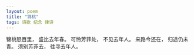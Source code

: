 ```yaml
---
layout: poem
title: "锦桃"
tags: 诗歌 纪念 律诗
---
```


锦桃怒百里，
盛比去年春。
可怜芳菲处，
不见去年人。
来路今还在，
归途仍未青。
须别芳菲去，
往寻去年人。

